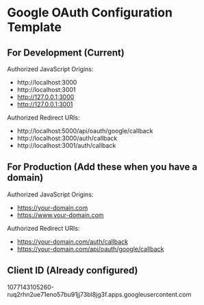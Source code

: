 # Google OAuth Configuration Template

## For Development (Current)
Authorized JavaScript Origins:
- http://localhost:3000
- http://localhost:3001
- http://127.0.0.1:3000
- http://127.0.0.1:3001

Authorized Redirect URIs:
- http://localhost:5000/api/oauth/google/callback
- http://localhost:3000/auth/callback
- http://localhost:3001/auth/callback

## For Production (Add these when you have a domain)
Authorized JavaScript Origins:
- https://your-domain.com
- https://www.your-domain.com

Authorized Redirect URIs:
- https://your-domain.com/auth/callback
- https://your-domain.com/api/oauth/google/callback

## Client ID (Already configured)
1077143105260-ruq2rhn2ue71eno57bu91jj73bl8jg3f.apps.googleusercontent.com
